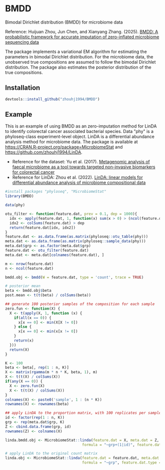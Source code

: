 # BMDD
Bimodal Dirichlet distribution (BMDD) for microbiome data

Reference: Huijuan Zhou, Jun Chen, and Xianyang Zhang. (2025). [BMDD: A probabilistic framework for accurate imputation of zero-inflated microbiome sequencing data](https://journals.plos.org/ploscompbiol/article?id=10.1371/journal.pcbi.1013124)

The package implements a variational EM algorithm for estimating the parameters in bimodal Dirichlet distribution.
For the microbiome data, the unobserved true compositions are assumed to follow the bimodal Dirichlet distribution.
The package also estimates the posterior distribution of the true compositions.

## Installation
```r
devtools::install_github("zhouhj1994/BMDD")
```
## Example
This is an example of using BMDD as an zero-imputation method for LinDA to identify colorectal cancer associated bacterial species. Data "phy" is a phyloseq-class experiment-level object. LinDA is a differential abundance analysis method for microbiome data. The package is available at https://CRAN.R-project.org/package=MicrobiomeStat and https://github.com/zhouhj1994/LinDA.

- Reference for the dataset: Yu et al. (2017). [Metagenomic analysis of faecal microbiome as a tool towards targeted non-invasive biomarkers for colorectal cancer](https://gut.bmj.com/content/66/1/70)
- Reference for LinDA: Zhou et al. (2022). [LinDA: linear models for differential abundance analysis of microbiome compositional data](https://genomebiology.biomedcentral.com/articles/10.1186/s13059-022-02655-5)

```r
#install packages "phyloseq", "MicrobiomeStat"
library(BMDD)

data(phy)

otu_filter <- function(feature.dat, prev = 0.1, dep = 1000){
  idx <- apply(feature.dat, 1, function(x) sum(x > 0) > (ncol(feature.dat) * prev))
  idx2 <- colSums(feature.dat) > dep
  return(feature.dat[idx, idx2])
}
feature.dat <- as.data.frame(as.matrix(phyloseq::otu_table(phy)))
meta.dat <- as.data.frame(as.matrix(phyloseq::sample_data(phy)))
meta.dat$grp <- as.factor(meta.dat$grp)
feature.dat <- otu_filter(feature.dat)
meta.dat <- meta.dat[colnames(feature.dat), ]

m <- nrow(feature.dat)
n <- ncol(feature.dat)

bmdd.obj <- bmdd(W = feature.dat, type = 'count', trace = TRUE)

# posterior mean
beta <- bmdd.obj$beta
post.mean <- t(t(beta) / colSums(beta))

## generate 100 posterior samples of the composition for each sample
zero.fun <- function(X) {
  X <- t(apply(X, 1, function (x) {
    if(all(x == 0)) {
      x[x == 0] <- min(X[X != 0])
    } else {
      x[x == 0] <- min(x[x != 0]) 
    }
    return(x)
  }))
  return(X)
}

K <- 100
beta <- beta[, rep(1 : n, K)]
X <- matrix(rgamma(m * n * K, beta, 1), m)
X <- t(t(X) / colSums(X))
if(any(X == 0)) {
  X <- zero.fun(X)
  X <- t(t(X) / colSums(X))
}
colnames(X) <- paste0('sample', 1 : (n * K))
rownames(X) <- rownames(beta)

## apply LinDA to the proportion matrix, with 100 replicates per sample.
id <- factor(rep(1 : n, K))
grp <- rep(meta.dat$grp, K)
Z <- cbind.data.frame(grp, id)
rownames(Z) <- colnames(X)

linda.bmdd.obj <- MicrobiomeStat::linda(feature.dat = X, meta.dat = Z, 
                                   formula = "~grp+(1|id)", feature.dat.type = "proportion")

# apply LinDA to the original count matrix
linda.obj <- MicrobiomeStat::linda(feature.dat = feature.dat, meta.dat = meta.dat, 
                                   formula = "~grp", feature.dat.type = "count")

```
